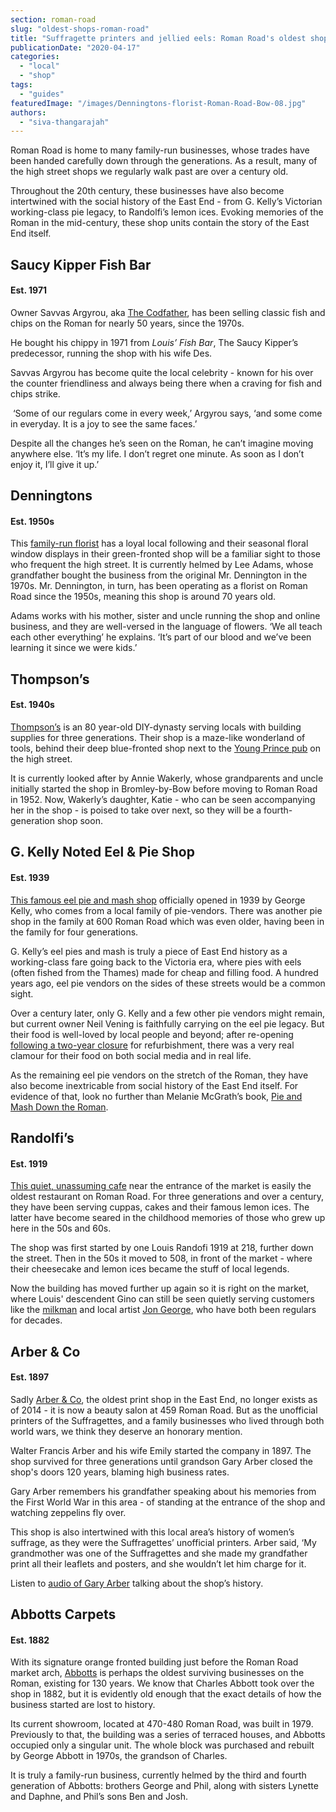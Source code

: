 ```yaml
---
section: roman-road
slug: "oldest-shops-roman-road"
title: "Suffragette printers and jellied eels: Roman Road's oldest shops"
publicationDate: "2020-04-17"
categories: 
  - "local"
  - "shop"
tags: 
  - "guides"
featuredImage: "/images/Denningtons-florist-Roman-Road-Bow-08.jpg"
authors: 
  - "siva-thangarajah"
---
```


Roman Road is home to many family-run businesses, whose trades have been handed carefully down through the generations. As a result, many of the high street shops we regularly walk past are over a century old. 

Throughout the 20th century, these businesses have also become intertwined with the social history of the East End - from G. Kelly’s Victorian working-class pie legacy, to Randolfi’s lemon ices. Evoking memories of the Roman in the mid-century, these shop units contain the story of the East End itself.

## Saucy Kipper Fish Bar

#### Est. 1971

Owner Savvas Argyrou, aka [The Codfather](https://romanroadlondon.com/savvas-argyrou-saucy-kipper-fish-bar/), has been selling classic fish and chips on the Roman for nearly 50 years, since the 1970s.

He bought his chippy in 1971 from _Louis’ Fish Bar_, The Saucy Kipper’s predecessor, running the shop with his wife Des.

Savvas Argyrou has become quite the local celebrity - known for his over the counter friendliness and always being there when a craving for fish and chips strike. 

 ‘Some of our regulars come in every week,’ Argyrou says, ‘and some come in everyday. It is a joy to see the same faces.’

Despite all the changes he’s seen on the Roman, he can’t imagine moving anywhere else. ‘It’s my life. I don’t regret one minute. As soon as I don’t enjoy it, I’ll give it up.’

## Denningtons 

#### Est. 1950s

This [family-run florist](https://romanroadlondon.com/denningtons-florists/) has a loyal local following and their seasonal floral window displays in their green-fronted shop will be a familiar sight to those who frequent the high street. It is currently helmed by Lee Adams, whose grandfather bought the business from the original Mr. Dennington in the 1970s. Mr. Dennington, in turn, has been operating as a florist on Roman Road since the 1950s, meaning this shop is around 70 years old. 

Adams works with his mother, sister and uncle running the shop and online business, and they are well-versed in the language of flowers. ‘We all teach each other everything’ he explains. ‘It’s part of our blood and we’ve been learning it since we were kids.’ 

## Thompson’s 

#### Est. 1940s

[Thompson’s](https://romanroadlondon.com/thompsons-diy-store-bow/) is an 80 year-old DIY-dynasty serving locals with building supplies for three generations. Their shop is a maze-like wonderland of tools, behind their deep blue-fronted shop next to the [Young Prince pub](https://romanroadlondon.com/best-local-pubs/) on the high street.

It is currently looked after by Annie Wakerly, whose grandparents and uncle initially started the shop in Bromley-by-Bow before moving to Roman Road in 1952. Now, Wakerly’s daughter, Katie - who can be seen accompanying her in the shop - is poised to take over next, so they will be a fourth-generation shop soon.

## G. Kelly Noted Eel & Pie Shop

#### Est. 1939

[This famous eel pie and mash shop](https://romanroadlondon.com/g-kelly-pie-mash-shop-working-class-food/) officially opened in 1939 by George Kelly, who comes from a local family of pie-vendors. There was another pie shop in the family at 600 Roman Road which was even older, having been in the family for four generations. 

G. Kelly’s eel pies and mash is truly a piece of East End history as a working-class fare going back to the Victoria era, where pies with eels (often fished from the Thames) made for cheap and filling food. A hundred years ago, eel pie vendors on the sides of these streets would be a common sight.

Over a century later, only G. Kelly and a few other pie vendors might remain, but current owner Neil Vening is faithfully carrying on the eel pie legacy. But their food is well-loved by local people and beyond; after re-opening [following a two-year closure](https://romanroadlondon.com/g-kelly-pie-and-mash-shop-reopens-roman-road/) for refurbishment, there was a very real clamour for their food on both social media and in real life. 

As the remaining eel pie vendors on the stretch of the Roman, they have also become inextricable from social history of the East End itself. For evidence of that, look no further than Melanie McGrath’s book, [Pie and Mash Down the Roman](https://romanroadlondon.com/pie-and-mash-melanie-mcgrath-book-review/). 

## Randolfi’s 

#### Est. 1919

[This quiet, unassuming cafe](https://romanroadlondon.com/randolfis-lemon-ice-cafe-community-tribute/) near the entrance of the market is easily the oldest restaurant on Roman Road. For three generations and over a century, they have been serving cuppas, cakes and their famous lemon ices. The latter have become seared in the childhood memories of those who grew up here in the 50s and 60s.

The shop was first started by one Louis Randofi 1919 at 218, further down the street. Then in the 50s it moved to 508, in front of the market - where their cheesecake and lemon ices became the stuff of local legends. 

Now the building has moved further up again so it is right on the market, where Louis' descendent Gino can still be seen quietly serving customers like the [milkman](https://romanroadlondon.com/local-milkman-revival-of-milk-round/) and local artist [Jon George](https://romanroadlondon.com/jon-george-artist-chisenhale-arts-founder/), who have both been regulars for decades. 

## Arber & Co

#### Est. 1897

Sadly [Arber & Co](https://romanroadlondon.com/gary-arber-interview/), the oldest print shop in the East End, no longer exists as of 2014 - it is now a beauty salon at 459 Roman Road. But as the unofficial printers of the Suffragettes, and a family businesses who lived through both world wars, we think they deserve an honorary mention. 

Walter Francis Arber and his wife Emily started the company in 1897. The shop survived for three generations until grandson Gary Arber closed the shop's doors 120 years, blaming high business rates.

Gary Arber remembers his grandfather speaking about his memories from the First World War in this area - of standing at the entrance of the shop and watching zeppelins fly over. 

This shop is also intertwined with this local area’s history of women’s suffrage, as they were the Suffragettes’ unofficial printers. Arber said, ‘My grandmother was one of the Suffragettes and she made my grandfather print all their leaflets and posters, and she wouldn’t let him charge for it.

Listen to [audio of Gary Arber](https://romanroadlondon.com/suffragettes-printers-audio/) talking about the shop’s history. 

## Abbotts Carpets  

#### Est. 1882

With its signature orange fronted building just before the Roman Road market arch, [Abbotts](https://romanroadlondon.com/abbotts-flooring-family-interview/) is perhaps the oldest surviving businesses on the Roman, existing for 130 years. We know that Charles Abbott took over the shop in 1882, but it is evidently old enough that the exact details of how the business started are lost to history. 

Its current showroom, located at 470-480 Roman Road, was built in 1979. Previously to that, the building was a series of terraced houses, and Abbotts occupied only a singular unit. The whole block was purchased and rebuilt by George Abbott in 1970s, the grandson of Charles. 

It is truly a family-run business, currently helmed by the third and fourth generation of Abbotts: brothers George and Phil, along with sisters Lynette and Daphne, and Phil’s sons Ben and Josh.
